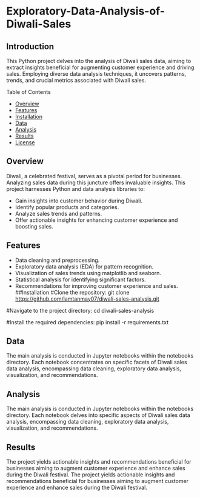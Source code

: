 # Exploratory-Data-Analysis-of-Diwali-Sales
## Introduction
This Python project delves into the analysis of Diwali sales data, aiming to extract insights beneficial for augmenting customer experience and driving sales. Employing diverse data analysis techniques, it uncovers patterns, trends, and crucial metrics associated with Diwali sales.

Table of Contents
- [Overview](#overview)
- [Features](#features)
- [Installation](#installation)
- [Data](#data)
- [Analysis](#analysis)
- [Results](#results)
- [License](#license)

## Overview
Diwali, a celebrated festival, serves as a pivotal period for businesses. Analyzing sales data during this juncture offers invaluable insights. This project harnesses Python and data analysis libraries to:

- Gain insights into customer behavior during Diwali.
- Identify popular products and categories.
- Analyze sales trends and patterns.
- Offer actionable insights for enhancing customer experience and boosting sales.
## Features
- Data cleaning and preprocessing.
- Exploratory data analysis (EDA) for pattern recognition.
- Visualization of sales trends using matplotlib and seaborn.
- Statistical analysis for identifying significant factors.
- Recommendations for improving customer experience and sales.
##Installation
#Clone the repository:
git clone https://github.com/iamtanmay07/diwali-sales-analysis.git

#Navigate to the project directory:
cd diwali-sales-analysis

#Install the required dependencies:
pip install -r requirements.txt
## Data
The main analysis is conducted in Jupyter notebooks within the notebooks directory. Each notebook concentrates on specific facets of Diwali sales data analysis, encompassing data cleaning, exploratory data analysis, visualization, and recommendations.

## Analysis
The main analysis is conducted in Jupyter notebooks within the notebooks directory. Each notebook delves into specific aspects of Diwali sales data analysis, encompassing data cleaning, exploratory data analysis, visualization, and recommendations.

## Results
The project yields actionable insights and recommendations beneficial for businesses aiming to augment customer experience and enhance sales during the Diwali festival.
The project yields actionable insights and recommendations beneficial for businesses aiming to augment customer experience and enhance sales during the Diwali festival.
